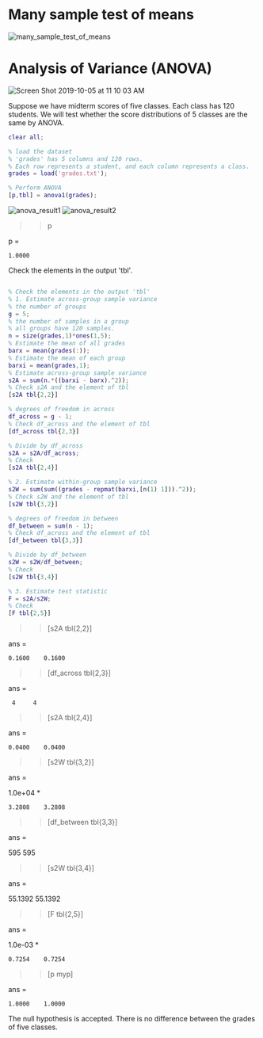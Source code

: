 # Many sample test of means

![many_sample_test_of_means](https://user-images.githubusercontent.com/54297018/66248007-e49cce80-e75c-11e9-8785-f3fec6c022d3.png)

# Analysis of Variance (ANOVA) 

![Screen Shot 2019-10-05 at 11 10 03 AM](https://user-images.githubusercontent.com/54297018/66248343-cc2eb300-e760-11e9-8308-3a0cdf57ef49.png)

Suppose we have midterm scores of five classes. Each class has 120 students. 
We will test whether the score distributions of 5 classes are the same by ANOVA. 


```Matlab 
clear all; 

% load the dataset 
% 'grades' has 5 columns and 120 rows. 
% Each row represents a student, and each column represents a class. 
grades = load('grades.txt'); 

% Perform ANOVA 
[p,tbl] = anova1(grades); 
``` 

![anova_result1](https://user-images.githubusercontent.com/54297018/66248064-aa7ffc80-e75d-11e9-9341-afc4c50e39e2.png)
![anova_result2](https://user-images.githubusercontent.com/54297018/66248074-c388ad80-e75d-11e9-936a-668da47ae282.png)

>> p

p =

    1.0000
    
    
Check the elements in the output 'tbl'. 

```Matlab 

% Check the elements in the output 'tbl' 
% 1. Estimate across-group sample variance 
% the number of groups 
g = 5; 
% the number of samples in a group
% all groups have 120 samples. 
n = size(grades,1)*ones(1,5); 
% Estimate the mean of all grades 
barx = mean(grades(:)); 
% Estimate the mean of each group 
barxi = mean(grades,1); 
% Estimate across-group sample variance 
s2A = sum(n.*((barxi - barx).^2)); 
% Check s2A and the element of tbl 
[s2A tbl{2,2}]

% degrees of freedom in across 
df_across = g - 1; 
% Check df_across and the element of tbl 
[df_across tbl{2,3}] 

% Divide by df_across 
s2A = s2A/df_across; 
% Check 
[s2A tbl{2,4}] 

% 2. Estimate within-group sample variance 
s2W = sum(sum((grades - repmat(barxi,[n(1) 1])).^2)); 
% Check s2W and the element of tbl 
[s2W tbl{3,2}]

% degrees of freedom in between 
df_between = sum(n - 1); 
% Check df_across and the element of tbl 
[df_between tbl{3,3}] 

% Divide by df_between 
s2W = s2W/df_between; 
% Check 
[s2W tbl{3,4}] 

% 3. Estimate test statistic 
F = s2A/s2W; 
% Check 
[F tbl{2,5}] 
``` 

>> [s2A tbl{2,2}]

ans =

    0.1600    0.1600

>> [df_across tbl{2,3}]

ans =

     4     4
     
>> [s2A tbl{2,4}]

ans =

    0.0400    0.0400

>> [s2W tbl{3,2}]

ans =

   1.0e+04 *

    3.2808    3.2808
    
>> [df_between tbl{3,3}]

ans =

   595   595
   

>> [s2W tbl{3,4}]

ans =

   55.1392   55.1392
   
   
>> [F tbl{2,5}]

ans =

   1.0e-03 *

    0.7254    0.7254

>> [p myp]

ans =

    1.0000    1.0000
    

The null hypothesis is accepted. There is no difference between the grades of five classes. 



